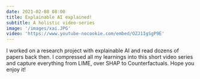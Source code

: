 ```yaml
---
date: 2021-02-08 08:00
title: Explainable AI explained!
subtitle: A holistic video-series
image: '/images/xai.JPG'
video: 'https://www.youtube-nocookie.com/embed/OZJ1IgSgP9E'
---
```


I worked on a research project with explainable AI and read dozens of papers back then. I compressed all my learnings into this short video series and capture everything from LIME, over SHAP to Counterfactuals. Hope you enjoy it!